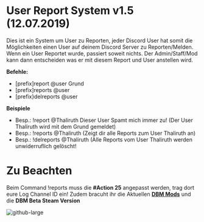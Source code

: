 # User Report System v1.5 (12.07.2019)

Dies ist ein System um User zu Reporten, jeder Discord User hat somit die Möglichkeiten einen User auf deinem Discord Server zu Reporten/Melden. Wenn ein User Reportet wurde, passiert soweit nichts. Der Admin/Staff/Mod kann dann entscheiden was er mit diesem Report und User anstellen wird.

**Befehle:**
- [prefix]report @user Grund
- [prefix]reports @user
- [prefix}delreports @user

**Beispiele**
- Besp.: !report @Thaliruth Dieser User Spamt mich immer zu! (Der User Thaliruth wird mit dem Grund gemeldet)
- Besp.: !reports @Thaliruth (Zeigt dir alle Reports zum User Thaliruth an)
- Besp.: !delreports @Thaliruth (Alle Reports vom User Thaliruth werden unwiderruflich gelöscht!

# Zu Beachten
Beim Command !reports muss die **#Action 25** angepasst werden, trag dort eure Log Channel ID ein!
Zudem bracuht ihr die Aktuellen **[DBM Mods](https://github.com/Discord-Bot-Maker-Mods/DBM-Mods)** und die **DBM Beta Steam Version**

![github-large](https://i.imgur.com/yZ6uewE.gif)
